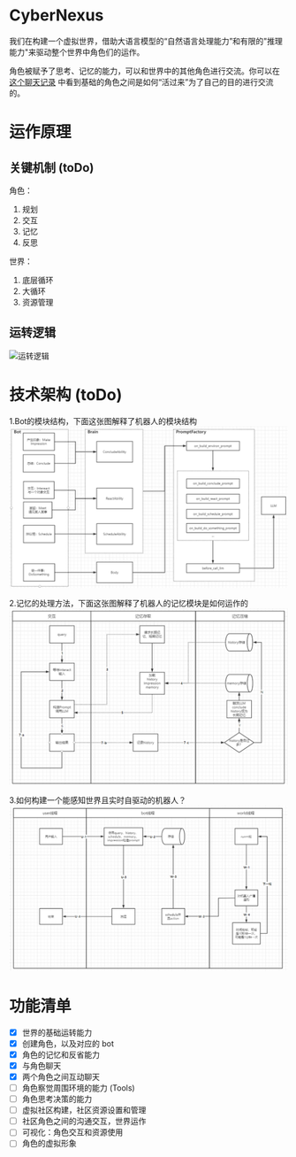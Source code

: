# CyberNexus

我们在构建一个虚拟世界，借助大语言模型的“自然语言处理能力”和有限的"推理能力"来驱动整个世界中角色们的运作。

角色被赋予了思考、记忆的能力，可以和世界中的其他角色进行交流。你可以在 [这个聊天记录](./showcase/sample_conversation.md)
中看到基础的角色之间是如何“活过来”为了自己的目的进行交流的。

# 运作原理

## 关键机制 (toDo)

角色：

1. 规划
2. 交互
2. 记忆
2. 反思

世界：

1. 底层循环
2. 大循环
3. 资源管理

## 运转逻辑

![运转逻辑](./showcase/howitworks.png)

# 技术架构 (toDo)
1.Bot的模块结构，下面这张图解释了机器人的模块结构
![模块结构](./showcase/modules.png)

2.记忆的处理方法，下面这张图解释了机器人的记忆模块是如何运作的
![记忆处理](./showcase/memory.png)

3.如何构建一个能感知世界且实时自驱动的机器人？
![自驱动机器人](./showcase/selfdrive_bot.png)

# 功能清单

- [x] 世界的基础运转能力
- [x] 创建角色，以及对应的 bot
- [x] 角色的记忆和反省能力
- [x] 与角色聊天
- [x] 两个角色之间互动聊天
- [ ] 角色察觉周围环境的能力 (Tools)
- [ ] 角色思考决策的能力
- [ ] 虚拟社区构建，社区资源设置和管理
- [ ] 社区角色之间的沟通交互，世界运作
- [ ] 可视化：角色交互和资源使用
- [ ] 角色的虚拟形象
